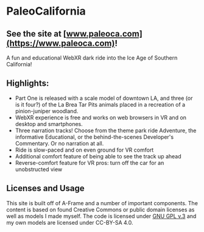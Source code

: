 # PaleoCalifornia
## See the site at [www.paleoca.com](https://www.paleoca.com)!
A fun and educational WebXR dark ride into the Ice Age of Southern California!

## Highlights:
* Part One is released with a scale model of downtown LA, and three (or is it four?) of the La Brea Tar Pits animals placed in a recreation of a pinion-juniper woodland. 
* WebXR experience is free and works on web browsers in VR and on desktop and smartphones.
* Three narration tracks! Choose from the theme park ride Adventure, the informative Educational, or the behind-the-scenes Developer's Commentary. Or no narration at all.
* Ride is slow-paced and on even ground for VR comfort
* Additional comfort feature of being able to see the track up ahead
* Reverse-comfort feature for VR pros: turn off the car for an unobstructed view

## Licenses and Usage
This site is built off of A-Frame and a number of important components. The content is based on found Creative Commons or public domain licenses as well as models I made myself. The code is licensed under [GNU GPL v.3](LICENSE.md) and my own models are licensed under CC-BY-SA 4.0. 
